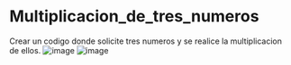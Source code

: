 # Multiplicacion_de_tres_numeros
Crear un codigo donde solicite tres numeros y se realice la multiplicacion de ellos.
![image](https://github.com/user-attachments/assets/5c410350-9aaa-4abb-aa96-e1d4652b635c)
![image](https://github.com/user-attachments/assets/73ad9f2e-2e61-4b6e-83bb-9f294e261b23)

